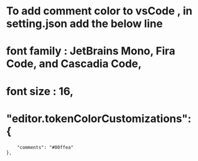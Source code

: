# To add comment color to vsCode , in setting.json add the below line

# font family : JetBrains Mono, Fira Code, and Cascadia Code,
# font size : 16,
# "editor.tokenColorCustomizations": {
        "comments": "#00ffea"
    },
